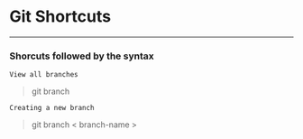 # Git Shortcuts

---
### Shorcuts followed by the syntax

` View all branches `
> git branch

` Creating a new branch `
> git branch < branch-name >

` `
> 

` `
> 

` `
> 

` `
> 

` `
> 

` `
> 

` `
> 

` `
> 

` `
> 
